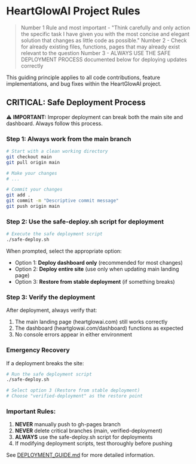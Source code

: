 # HeartGlowAI Project Rules

> Number 1 Rule and most important - "Think carefully and only action the specific task I have given you with the most concise and elegant solution that changes as little code as possible."
Number 2 - Check for already existing files, functions, pages that may already exist relevant to the question
Number 3 - ALWAYS USE THE SAFE DEPLOYMENT PROCESS documented below for deploying updates correctly

This guiding principle applies to all code contributions, feature implementations, and bug fixes within the HeartGlowAI project.

## CRITICAL: Safe Deployment Process

⚠️ **IMPORTANT:** Improper deployment can break both the main site and dashboard. Always follow this process.

### Step 1: Always work from the main branch

```bash
# Start with a clean working directory
git checkout main
git pull origin main

# Make your changes
# ...

# Commit your changes
git add .
git commit -m "Descriptive commit message"
git push origin main
```

### Step 2: Use the safe-deploy.sh script for deployment

```bash
# Execute the safe deployment script
./safe-deploy.sh
```

When prompted, select the appropriate option:
- Option 1: **Deploy dashboard only** (recommended for most changes)
- Option 2: **Deploy entire site** (use only when updating main landing page)
- Option 3: **Restore from stable deployment** (if something breaks)

### Step 3: Verify the deployment

After deployment, always verify that:
1. The main landing page (heartglowai.com) still works correctly
2. The dashboard (heartglowai.com/dashboard) functions as expected
3. No console errors appear in either environment

### Emergency Recovery

If a deployment breaks the site:

```bash
# Run the safe deployment script
./safe-deploy.sh

# Select option 3 (Restore from stable deployment)
# Choose "verified-deployment" as the restore point
```

### Important Rules:

1. **NEVER** manually push to gh-pages branch
2. **NEVER** delete critical branches (main, verified-deployment)
3. **ALWAYS** use the safe-deploy.sh script for deployments
4. If modifying deployment scripts, test thoroughly before pushing

See [DEPLOYMENT_GUIDE.md](DEPLOYMENT_GUIDE.md) for more detailed information. 